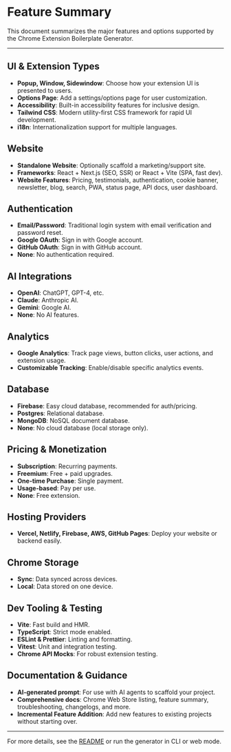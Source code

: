 # Feature Summary

This document summarizes the major features and options supported by the Chrome Extension Boilerplate Generator.

---

## UI & Extension Types

- **Popup, Window, Sidewindow**: Choose how your extension UI is presented to users.
- **Options Page**: Add a settings/options page for user customization.
- **Accessibility**: Built-in accessibility features for inclusive design.
- **Tailwind CSS**: Modern utility-first CSS framework for rapid UI development.
- **i18n**: Internationalization support for multiple languages.

## Website

- **Standalone Website**: Optionally scaffold a marketing/support site.
- **Frameworks**: React + Next.js (SEO, SSR) or React + Vite (SPA, fast dev).
- **Website Features**: Pricing, testimonials, authentication, cookie banner, newsletter, blog, search, PWA, status page, API docs, user dashboard.

## Authentication

- **Email/Password**: Traditional login system with email verification and password reset.
- **Google OAuth**: Sign in with Google account.
- **GitHub OAuth**: Sign in with GitHub account.
- **None**: No authentication required.

## AI Integrations

- **OpenAI**: ChatGPT, GPT-4, etc.
- **Claude**: Anthropic AI.
- **Gemini**: Google AI.
- **None**: No AI features.

## Analytics

- **Google Analytics**: Track page views, button clicks, user actions, and extension usage.
- **Customizable Tracking**: Enable/disable specific analytics events.

## Database

- **Firebase**: Easy cloud database, recommended for auth/pricing.
- **Postgres**: Relational database.
- **MongoDB**: NoSQL document database.
- **None**: No cloud database (local storage only).

## Pricing & Monetization

- **Subscription**: Recurring payments.
- **Freemium**: Free + paid upgrades.
- **One-time Purchase**: Single payment.
- **Usage-based**: Pay per use.
- **None**: Free extension.

## Hosting Providers

- **Vercel, Netlify, Firebase, AWS, GitHub Pages**: Deploy your website or backend easily.

## Chrome Storage

- **Sync**: Data synced across devices.
- **Local**: Data stored on one device.

## Dev Tooling & Testing

- **Vite**: Fast build and HMR.
- **TypeScript**: Strict mode enabled.
- **ESLint & Prettier**: Linting and formatting.
- **Vitest**: Unit and integration testing.
- **Chrome API Mocks**: For robust extension testing.

## Documentation & Guidance

- **AI-generated prompt**: For use with AI agents to scaffold your project.
- **Comprehensive docs**: Chrome Web Store listing, feature summary, troubleshooting, changelogs, and more.
- **Incremental Feature Addition**: Add new features to existing projects without starting over.

---

For more details, see the [README](../README.md) or run the generator in CLI or web mode.
